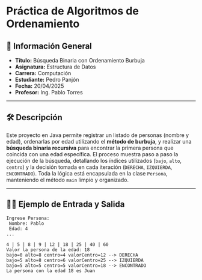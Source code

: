 # Práctica de Algoritmos de Ordenamiento

## 📌 Información General

- **Título:** Búsqueda Binaria con Ordenamiento Burbuja
- **Asignatura:** Estructura de Datos
- **Carrera:** Computación
- **Estudiante:** Pedro Panjón
- **Fecha:** 20/04/2025
- **Profesor:** Ing. Pablo Torres

---

## 🛠️ Descripción

Este proyecto en Java permite registrar un listado de personas (nombre y edad), ordenarlas por edad utilizando el **método de burbuja**, y realizar una **búsqueda binaria recursiva** para encontrar la primera persona que coincida con una edad específica. El proceso muestra paso a paso la ejecución de la búsqueda, detallando los índices utilizados (`bajo`, `alto`, `centro`) y la decisión tomada en cada iteración (`DERECHA`, `IZQUIERDA`, `ENCONTRADO`). Toda la lógica está encapsulada en la clase `Persona`, manteniendo el método `main` limpio y organizado.

---

## 🧑‍💻 Ejemplo de Entrada y Salida

```plaintext
Ingrese Persona:
 Nombre: Pablo
 Edad: 4
...

4 | 5 | 8 | 9 | 12 | 18 | 25 | 40 | 60  
Valor la persona de la edad: 18  
bajo=0 alto=8 centro=4 valorCentro=12 --> DERECHA  
bajo=5 alto=8 centro=6 valorCentro=25 --> IZQUIERDA  
bajo=5 alto=5 centro=5 valorCentro=18 --> ENCONTRADO  
La persona con la edad 18 es Juan